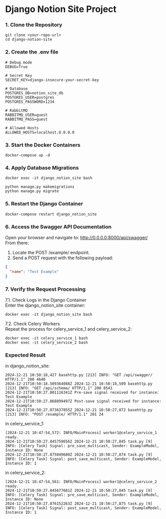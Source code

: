 #  Django Notion Site Project
### 1. Clone the Repository
```shell
git clone <your-repo-url>
cd django-notion-site
```
### 2. Create the .env file
```shell
# Debug mode
DEBUG=True

# Secret Key
SECRET_KEY=django-insecure-your-secret-key

# Database
POSTGRES_DB=notion_site_db
POSTGRES_USER=postgres
POSTGRES_PASSWORD=1234

# RabbitMQ
RABBITMQ_USER=guest
RABBITMQ_PASS=guest

# Allowed Hosts
ALLOWED_HOSTS=localhost,0.0.0.0
```
### 3. Start the Docker Containers
```shell
docker-compose up -d
```
### 4. Apply Database Migrations
```shell
docker exec -it django_notion_site bash
```
```shell
python manage.py makemigrations
python manage.py migrate
```
### 5. Restart the Django Container
```shell
docker-compose restart django_notion_site
```
### 6. Access the Swagger API Documentation
Open your browser and navigate to: http://0.0.0.0:8000/api/swagger/
<br> From there:

1. Locate the POST /example/ endpoint.
2. Send a POST request with the following payload:
```json
{
  "name": "Test Example"
}
```
### 7. Verify the Request Processing
7.1. Check Logs in the Django Container
<br> Enter the django_notion_site container:
```shell
docker exec -it django_notion_site bash
```
7.2. Check Celery Workers
<br> Repeat the process for celery_service_1 and celery_service_2:
```shell
docker exec -it celery_service_1 bash
docker exec -it celery_service_2 bash
```
### Expected Result
in django_notion_site:
```shell
2024-12-21 10:50:18,427 basehttp.py [213] INFO: "GET /api/swagger/ HTTP/1.1" 200 4640
2024-12-21T10:50:18.509364088Z 2024-12-21 10:50:18,509 basehttp.py [213] INFO: "GET /api/schema/ HTTP/1.1" 200 8543
2024-12-21T10:50:27.801116341Z Pre-save signal received for instance: Test Example
2024-12-21T10:50:27.868899497Z Post-save signal received for instance: Test Example
2024-12-21T10:50:27.873637855Z 2024-12-21 10:50:27,872 basehttp.py [213] INFO: "POST /example/ HTTP/1.1" 201 24
```
in celery_service_1:
```shell
[2024-12-21 10:47:54,572: INFO/MainProcess] worker1@celery_service_1 ready.
2024-12-21T10:50:27.845759656Z 2024-12-21 10:50:27,845 task.py [9] INFO: [Celery Task] Signal: pre_save_multicast, Sender: ExampleModel, Instance ID: None
2024-12-21T10:50:27.875049680Z 2024-12-21 10:50:27,874 task.py [9] INFO: [Celery Task] Signal: post_save_multicast, Sender: ExampleModel, Instance ID: 1
```
in celery_service_2:
```shell
[2024-12-21 10:47:54,561: INFO/MainProcess] worker1@celery_service_2 ready.
2024-12-21T10:50:27.845677681Z 2024-12-21 10:50:27,845 task.py [9] INFO: [Celery Task] Signal: pre_save_multicast, Sender: ExampleModel, Instance ID: None
2024-12-21T10:50:27.876152263Z 2024-12-21 10:50:27,875 task.py [9] INFO: [Celery Task] Signal: post_save_multicast, Sender: ExampleModel, Instance ID: 1
```